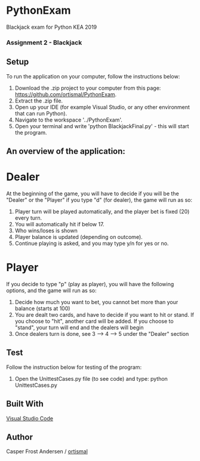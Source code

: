 # PythonExam
Blackjack exam for Python KEA 2019

### Assignment 2 - Blackjack

## Setup

To run the application on your computer, follow the instructions below:
  1. Download the .zip project to your computer from this page: https://github.com/ortismal/PythonExam.
  2. Extract the .zip file.
  3. Open up your IDE (for example Visual Studio, or any other environment that can run Python).
  4. Navigate to the workspace '../PythonExam'.
  5. Open your terminal and write 'python BlackjackFinal.py' - this will start the program.

## An overview of the application:

# Dealer
At the beginning of the game, you will have to decide if you will be the "Dealer" or the "Player" if you type "d" (for dealer),
the game will run as so:

  1. Player turn will be played automatically, and the player bet is fixed (20) every turn.
  2. You will automatically hit if below 17. 
  3. Who wins/loses is shown
  4. Player balance is updated (depending on outcome). 
  5. Continue playing is asked, and you may type y/n for yes or no.

# Player
If you decide to type "p" (play as player), you will have the following options, and the game will run as so:

  1. Decide how much you want to bet, you cannot bet more than your balance (starts at 100)
  2. You are dealt two cards, and have to decide if you want to hit or stand.
  If you choose to "hit", another card will be added. 
  If you choose to "stand", your turn will end and the dealers will begin
  3. Once dealers turn is done, see 3 --> 4 --> 5 under the "Dealer" section

## Test

Follow the instruction below for testing of the program:

  1. Open the UnittestCases.py file (to see code) and type: python UnittestCases.py

## Built With

[Visual Studio Code](https://code.visualstudio.com)

## Author

Casper Frost Andersen / [ortismal](https://github.com/ortismal)
